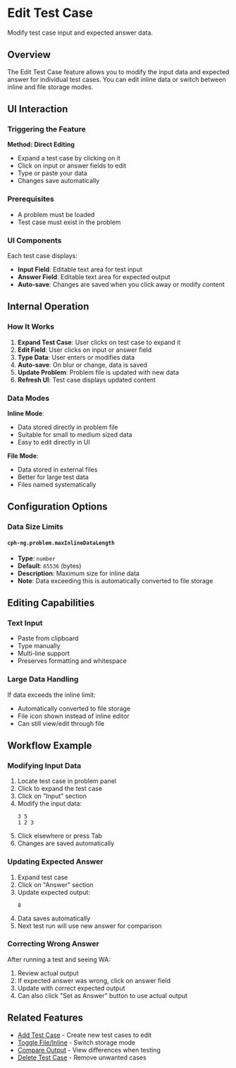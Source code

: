 # Edit Test Case

Modify test case input and expected answer data.

## Overview

The Edit Test Case feature allows you to modify the input data and expected answer for individual test cases. You can edit inline data or switch between inline and file storage modes.

## UI Interaction

### Triggering the Feature

**Method: Direct Editing**
- Expand a test case by clicking on it
- Click on input or answer fields to edit
- Type or paste your data
- Changes save automatically

### Prerequisites

- A problem must be loaded
- Test case must exist in the problem

### UI Components

Each test case displays:
- **Input Field**: Editable text area for test input
- **Answer Field**: Editable text area for expected output
- **Auto-save**: Changes are saved when you click away or modify content

## Internal Operation

### How It Works

1. **Expand Test Case**: User clicks on test case to expand it
2. **Edit Field**: User clicks on input or answer field
3. **Type Data**: User enters or modifies data
4. **Auto-save**: On blur or change, data is saved
5. **Update Problem**: Problem file is updated with new data
6. **Refresh UI**: Test case displays updated content

### Data Modes

**Inline Mode**:
- Data stored directly in problem file
- Suitable for small to medium sized data
- Easy to edit directly in UI

**File Mode**:
- Data stored in external files
- Better for large test data
- Files named systematically

## Configuration Options

### Data Size Limits

#### `cph-ng.problem.maxInlineDataLength`
- **Type**: `number`
- **Default**: `65536` (bytes)
- **Description**: Maximum size for inline data
- **Note**: Data exceeding this is automatically converted to file storage

## Editing Capabilities

### Text Input

- Paste from clipboard
- Type manually
- Multi-line support
- Preserves formatting and whitespace

### Large Data Handling

If data exceeds the inline limit:
- Automatically converted to file storage
- File icon shown instead of inline editor
- Can still view/edit through file

## Workflow Example

### Modifying Input Data

1. Locate test case in problem panel
2. Click to expand the test case
3. Click on "Input" section
4. Modify the input data:
   ```
   3 5
   1 2 3
   ```
5. Click elsewhere or press Tab
6. Changes are saved automatically

### Updating Expected Answer

1. Expand test case
2. Click on "Answer" section
3. Update expected output:
   ```
   8
   ```
4. Data saves automatically
5. Next test run will use new answer for comparison

### Correcting Wrong Answer

After running a test and seeing WA:
1. Review actual output
2. If expected answer was wrong, click on answer field
3. Update with correct expected output
4. Can also click "Set as Answer" button to use actual output

## Related Features

- [Add Test Case](add-test-case.md) - Create new test cases to edit
- [Toggle File/Inline](toggle-file-inline.md) - Switch storage mode
- [Compare Output](compare-output.md) - View differences when testing
- [Delete Test Case](delete-test-case.md) - Remove unwanted cases

